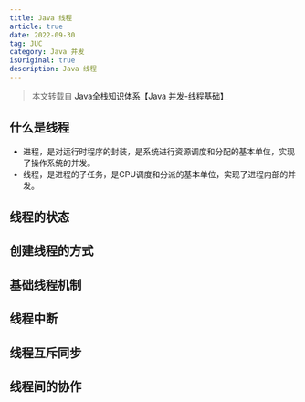 ```yaml
---
title: Java 线程
article: true
date: 2022-09-30
tag: JUC
category: Java 并发
isOriginal: true
description: Java 线程
---
```


> 本文转载自 [Java全栈知识体系【Java 并发-线程基础】](https://pdai.tech/md/java/thread/java-thread-x-thread-basic.html)

## 什么是线程

* 进程，是对运行时程序的封装，是系统进行资源调度和分配的基本单位，实现了操作系统的并发。
* 线程，是进程的子任务，是CPU调度和分派的基本单位，实现了进程内部的并发。

## 线程的状态

## 创建线程的方式

## 基础线程机制

## 线程中断

## 线程互斥同步

## 线程间的协作